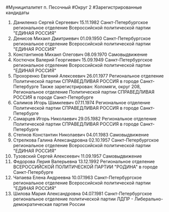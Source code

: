 #Муниципалитет
п. Песочный
#Округ
2
#Зарегистрированные кандидаты
1. Даниленко Сергей Сергеевич 15.11.1982
Санкт-Петербургское региональное отделение Всероссийской политической партии "ЕДИНАЯ РОССИЯ"
2. Денисов Михаил Дмитриевич 01.09.1950
Санкт-Петербургское региональное отделение Всероссийской политической партии "ЕДИНАЯ РОССИЯ"
3. Константинов Михаил Олегович 08.09.1970
Самовыдвижение
4. Костючок Валерий Георгиевич 15.09.1949
Санкт-Петербургское региональное отделение Всероссийской политической партии "ЕДИНАЯ РОССИЯ"
5. Прохоренко Евгений Алексеевич 26.01.1977
Региональное отделение Политической партии СПРАВЕДЛИВАЯ РОССИЯ в городе Санкт-Петербурге
Также зарегистрирован: Коломяги, округ 208, Региональное отделение Политической партии СПРАВЕДЛИВАЯ РОССИЯ в городе Санкт-Петербурге
6. Салимов Игорь Шамилевич 07.11.1974
Региональное отделение Политической партии СПРАВЕДЛИВАЯ РОССИЯ в городе Санкт-Петербурге
7. Самарцев Игорь Николаевич 29.05.1982
Региональное отделение Политической партии СПРАВЕДЛИВАЯ РОССИЯ в городе Санкт-Петербурге
8. Степнов Константин Николаевич 04.01.1983
Самовыдвижение
9. Стрелкова Галина Александровна 02.10.1957
Санкт-Петербургское региональное отделение Всероссийской политической партии "ЕДИНАЯ РОССИЯ"
10. Тузовский Сергей Алексеевич 11.09.1957
Самовыдвижение
11. Федорова Лерия Валерьевна 13.12.1992
Региональное отделение ВСЕРОССИЙСКОЙ ПОЛИТИЧЕСКОЙ ПАРТИИ "РОДИНА" в городе Санкт-Петербурге
12. Чапаева Елена Андреевна 10.07.1963
Санкт-Петербургское региональное отделение Всероссийской политической партии "ЕДИНАЯ РОССИЯ"
13. Шилова Мария Александровна 04.07.1981
Санкт-Петербургское региональное отделение политической партии ЛДПР - Либерально-демократическая партия России
